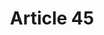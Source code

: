 ---
title: "Article 45"
draft: false
exceptions:
- info53e
memberstates:
- DE
score: 3
compensation:
- No compensation
remarks: |
 


link: "https://dejure.org/gesetze/UrhG/45.html"
---